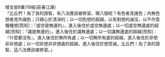 增支部8集119經(莊春江譯)  
「比丘們！為了貪的證智，有八法應該被修習，哪八個呢？有色者見諸色；內無色想者見外諸色；只傾心於清淨的；以一切色想的超越，以有對想的滅沒，以不作意種種想[而知]：『虛空是無邊的』，進入後住於虛空無邊處；以一切虛空無邊處的超越[而知]：『識是無邊的』，進入後住於識無邊處；以一切識無邊處的超越[而知]：『什麼都沒有』，進入後住於無所有處；以一切無所有處的超越，進入後住於非想非非想處；以一切非想非非想處的超越，進入後住於想受滅，比丘們！為了貪的證智，這八法應該被修習。」  
  
  
